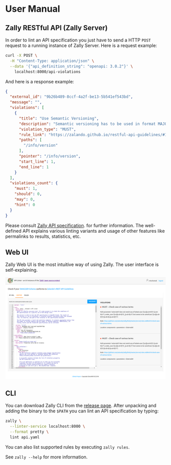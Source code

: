# User Manual

## Zally RESTful API (Zally Server)

In order to lint an API specification you just have to send a HTTP `POST` request
to a running instance of Zally Server. Here is a request example:

```bash
curl -X POST \
  -H "Content-Type: application/json" \
  --data '{"api_definition_string": "openapi: 3.0.2"}' \
    localhost:8000/api-violations
```

And here is a response example:

```json
{
  "external_id": "9b26b489-8ccf-4a2f-be13-5b541ef543bd",
  "message": "",
  "violations": [
    {
      "title": "Use Semantic Versioning",
      "description": "Semantic versioning has to be used in format MAJOR.MINOR(.DRAFT): version is missing",
      "violation_type": "MUST",
      "rule_link": "https://zalando.github.io/restful-api-guidelines/#116",
      "paths": [
        "/info/version"
      ],
      "pointer": "/info/version",
      "start_line": 1,
      "end_line": 1
    }
  ],
  "violations_count": {
    "must": 1,
    "should": 0,
    "may": 0,
    "hint": 0
  }
}
```

Please consult
[Zally API specification](../server/src/main/resources/api/zally-api.yaml).
for further information. The well-defined API explains various linting variants
and usage of other features like permalinks to results, statistics, etc.

## Web UI

Zally Web UI is the most intuitive way of using Zally. The user interface is self-explaining.

![Zally Web UI](assets/web-ui.png)

## CLI

You can download Zally CLI from the
[release page](https://github.com/zalando/zally/releases).
After unpacking and adding the binary to the `$PATH` you can lint an API specification
by typing:

```bash
zally \
  --linter-service localhost:8000 \
  --format pretty \
  lint api.yaml
```

You can also list supported rules by executing `zally rules`.

See `zally --help` for more information.